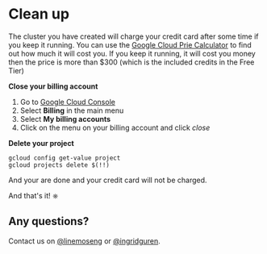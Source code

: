 # Clean up

The cluster you have created will charge your credit card after some time if you keep it running. You can use the [Google Cloud Prie Calculator](https://cloud.google.com/products/calculator/) to find out how much it will cost you. If you keep it running, it will cost you money then the price is more than $300 (which is the included credits in the Free Tier)

**Close your billing account**

1. Go to [Google Cloud Console](https://console.cloud.google.com)
2. Select **Billing** in the main menu
3. Select **My billing accounts**
4. Click on the menu on your billing account and click *close*

**Delete your project** 

```
gcloud config get-value project
gcloud projects delete $(!!)
```

And your are done and your credit card will not be charged.

And that's it! ⎈

## Any questions?

Contact us on [@linemoseng](https://twitter.com/linemoseng) or [@ingridguren](https://twitter.com/ingridguren).
